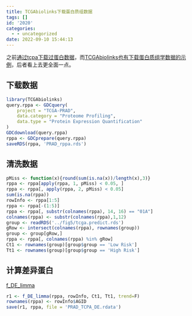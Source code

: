 ```yaml
---
title: TCGAbiolinks下载蛋白质组数据
tags: []
id: '2020'
categories:
  - - uncategorized
date: 2022-09-10 15:44:13
---
```


之前[通过tcpa下载过蛋白数据](https://occdn.limour.top/2300.html)，而[TCGAbiolinks也有下载蛋白质组学数据的示例](https://bioconductor.org/packages/release/bioc/vignettes/TCGAbiolinks/inst/doc/download_prepare.html)，后者看上去更全面一点。

## 下载数据

```R
library(TCGAbiolinks)
query.rppa <- GDCquery(
    project = "TCGA-PRAD", 
    data.category = "Proteome Profiling",
    data.type = "Protein Expression Quantification"
)
GDCdownload(query.rppa) 
rppa <- GDCprepare(query.rppa)
saveRDS(rppa, 'PRAD_rppa.rds')
```

## 清洗数据

```R
pMiss <- function(x){round(sum(is.na(x))/length(x),3)}
rppa <- rppa[apply(rppa, 1, pMiss) < 0.05, ]
rppa <- rppa[, apply(rppa, 2, pMiss) < 0.05]
sum(is.na(rppa))
rowInfo <- rppa[1:5]
rppa <- rppa[-(1:5)]
rppa <- rppa[, substr(colnames(rppa), 14, 16) == "01A"]
colnames(rppa) <- substr(colnames(rppa),1,12)
group <- readRDS('../fig5/tcga.predict.rds')
gRow <- intersect(colnames(rppa), rownames(group))
group <- group[gRow,]
rppa <- rppa[, colnames(rppa) %in% gRow]
Ct1 <- rownames(group)[group$group == 'Low Risk']
Tt1 <- rownames(group)[group$group == 'High Risk']
```

## 计算差异蛋白

[f\_DE\_limma](https://occdn.limour.top/2171.html)

```R
r1 <- f_DE_limma(rppa, rowInfo, Ct1, Tt1, trend=F)
rownames(rppa) <- rowInfo$AGID
save(r1, rppa, file = 'PRAD_TCPA_DE.rdata')
```